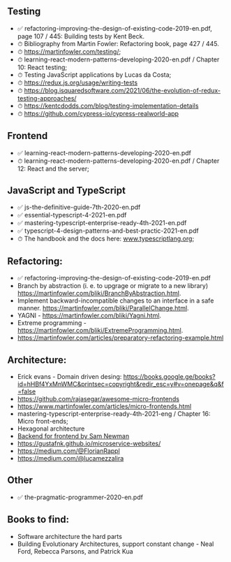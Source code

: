 ## Testing
- ✅ refactoring-improving-the-design-of-existing-code-2019-en.pdf, page 107 / 445: Building tests by Kent Beck.
- ⏱ Bibliography from Martin Fowler: Refactoring book, page 427 / 445.
- ⏱ https://martinfowler.com/testing/;
- ⏱ learning-react-modern-patterns-developing-2020-en.pdf / Chapter 10: React testing;
- ⏱ Testing JavaScript applications by Lucas da Costa;
- ⏱ https://redux.js.org/usage/writing-tests
- ⏱ https://blog.isquaredsoftware.com/2021/06/the-evolution-of-redux-testing-approaches/
- ⏱ https://kentcdodds.com/blog/testing-implementation-details
- ⏱ https://github.com/cypress-io/cypress-realworld-app

## Frontend
- ✅ learning-react-modern-patterns-developing-2020-en.pdf
- ⏱ learning-react-modern-patterns-developing-2020-en.pdf / Chapter 12: React and the server;

## JavaScript and TypeScript
- ✅ js-the-definitive-guide-7th-2020-en.pdf
- ✅ essential-typescript-4-2021-en.pdf
- ✅ mastering-typescript-enterprise-ready-4th-2021-en.pdf
- ✅ typescript-4-design-patterns-and-best-practic-2021-en.pdf
- ⏱ The handbook and the docs here: www.typescriptlang.org;

## Refactoring:
- ✅ refactoring-improving-the-design-of-existing-code-2019-en.pdf
- Branch by abstraction (i. e. to upgrage or migrate to a new library) https://martinfowler.com/bliki/BranchByAbstraction.html.
- Implement backward-incompatible changes to an interface in a safe manner. https://martinfowler.com/bliki/ParallelChange.html.
- YAGNI - https://martinfowler.com/bliki/Yagni.html.
- Extreme programming - https://martinfowler.com/bliki/ExtremeProgramming.html.
- https://martinfowler.com/articles/preparatory-refactoring-example.html

## Architecture:
- Erick evans - Domain driven desing: https://books.google.ge/books?id=hHBf4YxMnWMC&printsec=copyright&redir_esc=y#v=onepage&q&f=false
- https://github.com/rajasegar/awesome-micro-frontends
- https://www.martinfowler.com/articles/micro-frontends.html
- mastering-typescript-enterprise-ready-4th-2021-eng / Chapter 16: Micro front-ends;
- Hexagonal architecture
- [Backend for frontend by Sam Newman](https://samnewman.io/patterns/architectural/bff/)
- https://gustafnk.github.io/microservice-websites/
- https://medium.com/@FlorianRappl
- https://medium.com/@lucamezzalira

## Other
- ✅ the-pragmatic-programmer-2020-en.pdf

## Books to find:
- Software architecture the hard parts
- Building Evolutionary Architectures, support constant change - Neal Ford, Rebecca Parsons, and Patrick Kua
